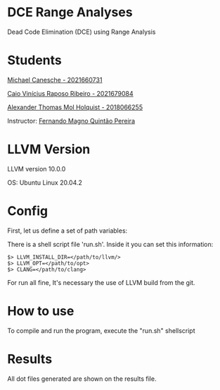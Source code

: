 # DCE Range Analyses

Dead Code Elimination (DCE) using Range Analysis

# Students

[Michael Canesche - 2021660731](https://canesche.github.io/)

[Caio Vinícius Raposo Ribeiro - 2021679084](https://github.com/caioraposo)

[Alexander Thomas Mol Holquist - 2018066255](https://github.com/Yowgf)

Instructor: [Fernando Magno Quintão Pereira](https://github.com/pronesto)

# LLVM Version 

LLVM version 10.0.0

OS: Ubuntu Linux 20.04.2

# Config

First, let us define a set of path variables:

There is a shell script file 'run.sh'. Inside it you can set this information:

```
$> LLVM_INSTALL_DIR=</path/to/llvm/>
$> LLVM_OPT=</path/to/opt>
$> CLANG=</path/to/clang>
```

For run all fine, It's necessary the use of LLVM build from the git.

# How to use

To compile and run the program, execute the "run.sh" shellscript

# Results

All dot files generated are shown on the results file.
